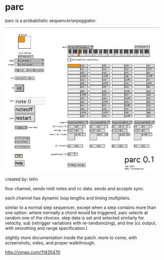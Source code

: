 # parc

parc is a probabilistic sequencer/arpeggiator.

![](parcscreenshot1.png)

created by: tehn

four channel, sends midi notes and cc data. sends and accepts sync.

each channel has dynamic loop lengths and timing multipliers.

similar to a normal step sequencer, except when a step contains more than one option. where normally a chord would be triggered, parc selects at random one of the choices. step data is set and selected similarly for velocity, sub (retrigger variations with re-randomizing), and line (cc output, with smoothing and range specification.)

slightly more documentation inside the patch. more to come, with screenshots, video, and proper walkthrough.

http://vimeo.com/11435470